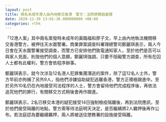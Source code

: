 ```yaml
---
layout: post
title: 兩名未成年港人由內地移交香港　警方：法院將開庭處理
date: 2020-12-30 13:01:36.000000000 +08:00
categories: rthk
---
```


「12港人案」其中兩名案發時未成年的黃臨福和廖子文，早上由內地執法機關移交香港警方，被押往天水圍警署。商業罪案調查科署理總警司鄭麗琪表示，兩人今日會在天水圍警署接受調查，而警方已安排他們致電通知家人，至於他們是否可以與家人見面，則按他們的個人意願，鄭麗琪強調，只要不阻礙警方調查，所有在囚人士都有此權利，警方會依程序辦事。

鄭麗琪表示，就今次涉及12名港人犯罪集團潛逃的案件，除了這12名人士外，警方早前亦拘捕了另外9人，指他們涉嫌協助疑犯逃離香港，警方正積極跟進中。至於另外10名仍在內地接受司法程序的人士，警方會留待他們完成程序後，再依法追究他們的罪行，有關移交方式稍後會再作跟進。

鄭麗琪表示，2名已移交本港的疑犯接受14日強制檢疫隔離後，再到法院應訊，至於他們接受隔離的地點，警方需等待法庭明天決定，是否繼續將2人羈押後再作公布。若法庭認為要繼續羈押，兩人將被送往懲教署的設施接受隔離。
